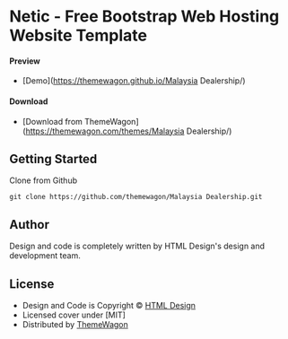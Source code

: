 # Netic - Free Bootstrap Web Hosting Website Template

#### Preview

 - [Demo](https://themewagon.github.io/Malaysia Dealership/)

#### Download
 - [Download from ThemeWagon](https://themewagon.com/themes/Malaysia Dealership/)
 
 
## Getting Started

Clone from Github 
```
git clone https://github.com/themewagon/Malaysia Dealership.git
```

## Author

Design and code is completely written by HTML Design's design and development team.  


## License

 - Design and Code is Copyright &copy; [HTML Design](https://html.design/)
 - Licensed cover under [MIT]
 - Distributed by [ThemeWagon](https://themewagon.com)

